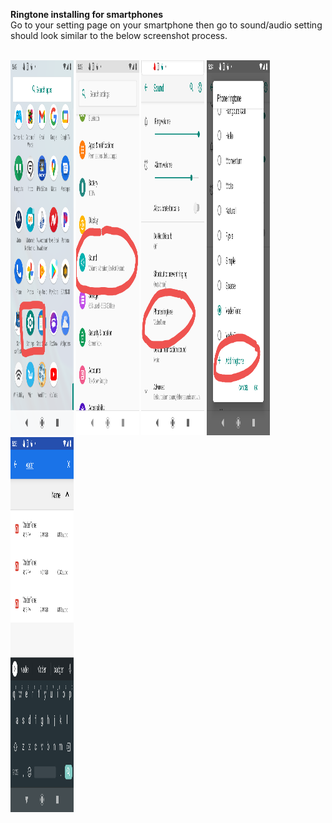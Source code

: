 <b>Ringtone installing for smartphones </b>
<br>
Go to your setting page on your smartphone then go to sound/audio setting should look similar to the below screenshot process.

<br>
 <img style="max-width:20%" src="../images/Screenshot_20201116-174256.png" alt="Girl in a jacket" width="500" height="600"> 
 <img style="max-width:20%" src="../images/Screenshot_20201116-173323.png" alt="Girl in a jacket" width="500" height="600"> 
 <img style="max-width:20%" src="../images/Screenshot_20201116-173413.png" alt="Girl in a jacket" width="500" height="600"> 
<img style="max-width:20%" src="../images/Screenshot_20201116-173442.png" alt="Girl in a jacket" width="500" height="600"> 
<img style="max-width:20%" src="../images/Screenshot_20201116-173516.png" alt="Girl in a jacket" width="500" height="600"> 
